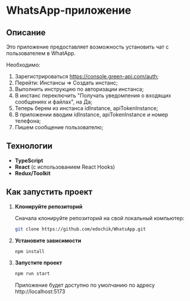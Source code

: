 # WhatsApp-приложение

## Описание

Это приложение предоставляет возможность установить чат с пользователем в WhatApp.

Необходимо:
1. Зарегистрироваться https://console.green-api.com/auth;
2. Перейти: Инстансы => Создать инстанс;
3. Выполнить инструкцию по авторизации инстанса;
4. В инстанс переключить "Получать уведомления о входящих сообщениях и файлах", на Да;
5. Теперь берем из инстанса idInstance, apiTokenInstance;
6. В приложении вводим idInstance, apiTokenInstance и номер телефона;
7. Пишем сообщение пользователю;

## Технологии

- **TypeScript**
- **React** (с использованием React Hooks)
- **Redux/Toolkit**

## Как запустить проект

1. **Клонируйте репозиторий**

   Сначала клонируйте репозиторий на свой локальный компьютер:

   ```bash
   git clone https://github.com/edochik/WhatsApp.git
   ```

2. **Установите зависимости**

   ```bash
   npm install
   ```

3. **Запустите проект**

   ```bash
   npm run start
   ```

   Приложение будет доступно по умолчанию по адресу http://localhost:5173
